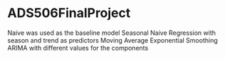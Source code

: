 # ADS506FinalProject 
Naive was used as the baseline model
Seasonal Naive
Regression with season and trend as predictors
Moving Average 
Exponential Smoothing
ARIMA with different values for the components
